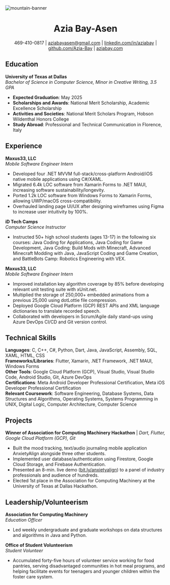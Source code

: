 <img alt="mountain-banner" src="https://user-images.githubusercontent.com/99378816/221342599-bc9463f4-a12d-404c-ab31-52db26948ab5.png">

<div>
  <div align="center">
    <h1>Azia Bay-Asen</h1>
    <body>469-410-0817 | <a href="mailto:aziabayasen@gmail.com">aziabayasen@gmail.com</a> | <a href="https://linkedin.com/in/aziabay">linkedin.com/in/aziabay</a> | <a href="https://github.com/Azia-Bay">github.com/Azia-Bay</a> | <a href="https://www.aziabay.com/">aziabay.com</a></body>
  </div>
  <div>
    <h2>Education</h2>
    <div>
      <b>University of Texas at Dallas</b><br />
      <i>Bachelor of Science in Computer Science, Minor in Creative Writing, 3.5 GPA</i>
      <ul>
        <li><b>Expected Graduation</b>: May 2025</li>
        <li><b>Scholarships and Awards</b>: National Merit Scholarship, Academic Excellence Scholarship</li>
        <li><b>Activities and Societies</b>: National Merit Scholars Program, Hobson Wildenthal Honors College</li>
        <li><b>Study Abroad</b>: Professional and Technical Communication in Florence, Italy</li>
      </ul>
    </div>
  </div>
  <div>
    <h2>Experience</h2>
    <div>
      <b>Maxus33, LLC</b><br />
      <i>Mobile Software Engineer Intern</i>
      <ul>
        <li>Developed four .NET MVVM full-stack/cross-platform Android/iOS native mobile applications using C#/XAML.</li>
        <li>Migrated 6.4k LOC software from Xamarin Forms to .NET MAUI, increasing software sustainability/longevity.</li>
        <li>Ported 1.2k LOC software from Windows Forms to Xamarin Forms, allowing UWP/macOS cross-compatibility.</li>
        <li>Overhauled landing page UI/UX after designing wireframes using Figma to increase user intuitivity by 100%.</li>
      </ul>
      <b>iD Tech Camps</b><br />
      <i>Computer Science Instructor</i>
      <ul>
        <li>Instructed 50+ high school students (ages 13-17) in the following six courses: Java Coding for Applications, Java Coding for Game Development, Java Coding: Build Mods with Minecraft, Advanced Minecraft Modding with Java, JavaScript Coding and Game Creation, and BattleBots Camp: Robotics Engineering with VEX.</li>
      </ul>
      <b>Maxus33, LLC</b><br />
      <i>Mobile Software Engineer Intern</i>
      <ul>
        <li>Improved installation key algorithm coverage by 85% before developing relevant unit testing suite with xUnit.net.</li>
        <li>Multiplied the storage of 250,000+ embedded animations from a previous 25,000 using dotLottie file compression.</li>
        <li>Deployed Google Cloud Platform (GCP) REST APIs and XML language dictionaries to translate recorded speech.</li>
        <li>Collaborated with developers in Scrum/Agile daily stand-ups using Azure DevOps CI/CD and Git version control.</li>
      </ul>
    </div>
  </div>
  <div>
    <h2>Technical Skills</h2>
    <b>Languages</b>: C, C++, C#, Python, Dart, Java, JavaScript, Assembly, SQL, XAML, HTML, CSS<br />
    <b>Frameworks/Libraries</b>: Flutter, Xamarin, .NET Framework, .NET MAUI, Windows Forms<br />
    <b>Other Tools</b>: Google Cloud Platform (GCP), Visual Studio, Visual Studio Code, Android Studio, Git, Azure DevOps<br />
    <b>Certifications</b>: Meta Android Developer Professional Certification, Meta iOS Developer Professional Certification<br />
    <b>Relevant Coursework</b>: Software Engineering, Database Systems, Data Structures and Algorithms, Operating Systems, Systems Programming in UNIX, Digital Logic, Computer Architecture, Computer Science
  </div>
  <div>
    <h2>Projects</h2>
    <div>
      <b>Winner of Association for Computing Machinery Hackathon</b> | <i>Dart, Flutter, Google Cloud Platform (GCP), Git</i><br />
      <ul>
        <li>Built the mood tracking, text/audio journaling mobile application AnxietyAlign alongside three other students.</li>
        <li>Implemented user database/authentication using Firestore, Google Cloud Storage, and Firebase Authentication.</li>
        <li>Presented an 8-min. live demo (<a href="https://bit.ly/anxietyalign">bit.ly/anxietyalign</a>) to a panel of industry professionals and audience of hundreds.</li>
        <li>Elected 1st place in the Association for Computing Machinery at the University of Texas at Dallas Hackathon.</li>
      </ul>
    </div>
  </div>
  <div>
    <h2>Leadership/Volunteerism</h2>
    <div>
      <b>Association for Computing Machinery</b><br />
      <i>Education Officer</i>
      <ul>
        <li>Led weekly undergraduate and graduate workshops on data structures and algorithms in Java and Python.</li>
      </ul>
    </div>
    <div>
      <b>Office of Student Volunteerism</b><br />
      <i>Student Volunteer</i>
      <ul>
        <li>Accumulated forty-five hours of volunteer service working for food pantries, serving disadvantaged communities in hot meal programs, and helping facilitate events for teenagers and younger children within the foster care system.</li>
      </ul>
    </div>
  </div>
</div>
